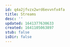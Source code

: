 ```yaml
---
id: q4a2jfvzx2wrd6evvnfx4fa
title: Streams
desc: ''
updated: 1641377630633
created: 1641105063897
stub: false
isDir: false
---
```



